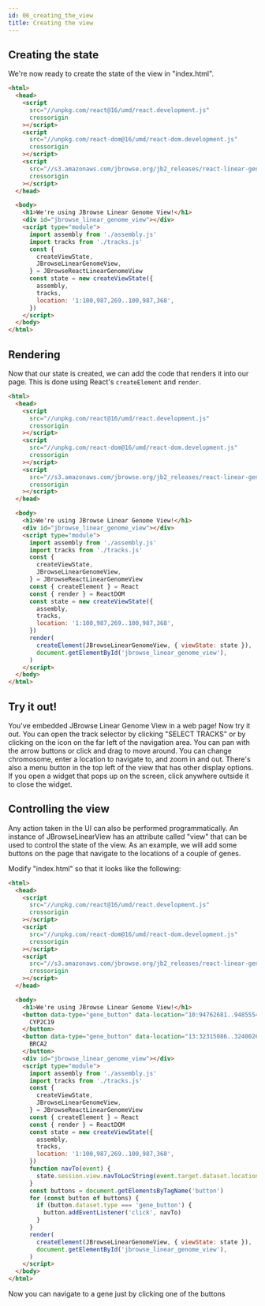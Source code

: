 ```yaml
---
id: 06_creating_the_view
title: Creating the view
---
```


## Creating the state

We're now ready to create the state of the view in "index.html".

```html {23-31} title="index.html"
<html>
  <head>
    <script
      src="//unpkg.com/react@16/umd/react.development.js"
      crossorigin
    ></script>
    <script
      src="//unpkg.com/react-dom@16/umd/react-dom.development.js"
      crossorigin
    ></script>
    <script
      src="//s3.amazonaws.com/jbrowse.org/jb2_releases/react-linear-genome-view.umd.development.js"
      crossorigin
    ></script>
  </head>

  <body>
    <h1>We're using JBrowse Linear Genome View!</h1>
    <div id="jbrowse_linear_genome_view"></div>
    <script type="module">
      import assembly from './assembly.js'
      import tracks from './tracks.js'
      const {
        createViewState,
        JBrowseLinearGenomeView,
      } = JBrowseReactLinearGenomeView
      const state = new createViewState({
        assembly,
        tracks,
        location: '1:100,987,269..100,987,368',
      })
    </script>
  </body>
</html>
```

## Rendering

Now that our state is created, we can add the code that renders it into our
page. This is done using React's `createElement` and `render`.

```html {27-28,34-37} title="index.html"
<html>
  <head>
    <script
      src="//unpkg.com/react@16/umd/react.development.js"
      crossorigin
    ></script>
    <script
      src="//unpkg.com/react-dom@16/umd/react-dom.development.js"
      crossorigin
    ></script>
    <script
      src="//s3.amazonaws.com/jbrowse.org/jb2_releases/react-linear-genome-view.umd.development.js"
      crossorigin
    ></script>
  </head>

  <body>
    <h1>We're using JBrowse Linear Genome View!</h1>
    <div id="jbrowse_linear_genome_view"></div>
    <script type="module">
      import assembly from './assembly.js'
      import tracks from './tracks.js'
      const {
        createViewState,
        JBrowseLinearGenomeView,
      } = JBrowseReactLinearGenomeView
      const { createElement } = React
      const { render } = ReactDOM
      const state = new createViewState({
        assembly,
        tracks,
        location: '1:100,987,269..100,987,368',
      })
      render(
        createElement(JBrowseLinearGenomeView, { viewState: state }),
        document.getElementById('jbrowse_linear_genome_view'),
      )
    </script>
  </body>
</html>
```

## Try it out!

You've embedded JBrowse Linear Genome View in a web page! Now try it out. You
can open the track selector by clicking "SELECT TRACKS" or by clicking on the
icon on the far left of the navigation area. You can pan with the arrow buttons
or click and drag to move around. You can change chromosome, enter a location to
navigate to, and zoom in and out. There's also a menu button in the top left of
the view that has other display options. If you open a widget that pops up on
the screen, click anywhere outside it to close the widget.

## Controlling the view

Any action taken in the UI can also be performed programmatically. An instance
of JBrowseLinearView has an attribute called "view" that can be used to control
the state of the view. As an example, we will add some buttons on the page that
navigate to the locations of a couple of genes.

Modify "index.html" so that it looks like the following:

```html {18-23,40-48} title="index.html"
<html>
  <head>
    <script
      src="//unpkg.com/react@16/umd/react.development.js"
      crossorigin
    ></script>
    <script
      src="//unpkg.com/react-dom@16/umd/react-dom.development.js"
      crossorigin
    ></script>
    <script
      src="//s3.amazonaws.com/jbrowse.org/jb2_releases/react-linear-genome-view.umd.development.js"
      crossorigin
    ></script>
  </head>

  <body>
    <h1>We're using JBrowse Linear Genome View!</h1>
    <button data-type="gene_button" data-location="10:94762681..94855547">
      CYP2C19
    </button>
    <button data-type="gene_button" data-location="13:32315086..32400266">
      BRCA2
    </button>
    <div id="jbrowse_linear_genome_view"></div>
    <script type="module">
      import assembly from './assembly.js'
      import tracks from './tracks.js'
      const {
        createViewState,
        JBrowseLinearGenomeView,
      } = JBrowseReactLinearGenomeView
      const { createElement } = React
      const { render } = ReactDOM
      const state = new createViewState({
        assembly,
        tracks,
        location: '1:100,987,269..100,987,368',
      })
      function navTo(event) {
        state.session.view.navToLocString(event.target.dataset.location)
      }
      const buttons = document.getElementsByTagName('button')
      for (const button of buttons) {
        if (button.dataset.type === 'gene_button') {
          button.addEventListener('click', navTo)
        }
      }
      render(
        createElement(JBrowseLinearGenomeView, { viewState: state }),
        document.getElementById('jbrowse_linear_genome_view'),
      )
    </script>
  </body>
</html>
```

Now you can navigate to a gene just by clicking one of the buttons
